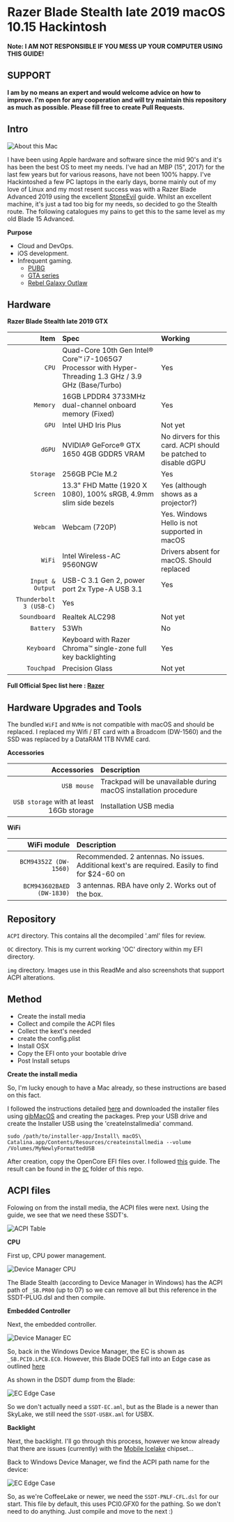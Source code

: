 # Razer Blade Stealth late 2019 macOS 10.15 Hackintosh

**Note: I AM NOT RESPONSIBLE IF YOU MESS UP YOUR COMPUTER USING THIS GUIDE!**

SUPPORT
---
**I am by no means an expert and would welcome advice on how to improve. I'm open for any cooperation and will try maintain this repository as much as possible. Please fill free to create Pull Requests.**

Intro
---

![About this Mac](https://github.com/ksymmonds/Razer_Blade_Stealth_Late_2019_GTX_Hackintosh/blob/master/img/about_this_mac.png)

I have been using Apple hardware and software since the mid 90's and it's has been the best OS to meet my needs. I've had an MBP (15", 2017) for the last few years but for various reasons, have not been 100% happy. I've Hackintoshed a few PC laptops in the early days, borne mainly out of my love of Linux and my most resent success was with a Razer Blade Advanced 2019 using the excellent [StoneEvil](https://github.com/stonevil/Razer_Blade_Advanced_early_2019_Hackintosh) guide. Whilst an excellent machine, it's just a tad too big for my needs, so decided to go the Stealth route. The following catalogues my pains to get this to the same level as my old Blade 15 Advanced.

**Purpose**

* Cloud and DevOps.
* iOS development.
* Infrequent gaming.
	* [PUBG](https://pubg.com/en-us)
	* [GTA series](https://www.rockstargames.com/games/info/V)
    * [Rebel Galaxy Outlaw](https://rebel-galaxy.com/)


Hardware
---

**Razer Blade Stealth late 2019 GTX**

| Item | Spec | Working |
| ---: | :--- | :--- |
| ``CPU`` | Quad-Core 10th Gen Intel® Core™ i7-1065G7 Processor with Hyper-Threading 1.3 GHz / 3.9 GHz (Base/Turbo) | Yes |
| ``Memory`` | 16GB LPDDR4 3733MHz dual-channel onboard memory (Fixed)| Yes |
| ``GPU`` | Intel UHD Iris Plus | Not yet |
| ``dGPU`` | NVIDIA® GeForce® GTX 1650 4GB GDDR5 VRAM | No dirvers for this card. ACPI should be patched to disable dGPU |
| ``Storage`` | 256GB PCIe M.2 | Yes |
| ``Screen`` | 13.3" FHD Matte (1920 X 1080), 100% sRGB, 4.9mm slim side bezels | Yes (although shows as a projector?) |
| ``Webcam`` | Webcam (720P) |  Yes. Windows Hello is not supported in macOS |
| ``WiFi`` | Intel Wireless-AC 9560NGW | Drivers absent for macOS. Should replaced |
| ``Input & Output`` | USB-C 3.1 Gen 2, power port 2x Type-A USB 3.1| Yes |
| ``Thunderbolt 3 (USB-C)`` | Yes |
| ``Soundboard`` | Realtek ALC298 | Not yet |
| ``Battery`` | 53Wh | No |
| ``Keyboard`` | Keyboard with Razer Chroma™ single-zone full key backlighting | Yes |
| ``Touchpad`` | Precision Glass | Not yet |

**Full Official Spec list here : [Razer](https://support.razer.com/gaming-laptops/razer-blade-stealth-13-late-2019-gtx-model/)**


Hardware Upgrades and Tools
---

The bundled ``WiFI`` and ``NVMe`` is not compatible with macOS and should be replaced. I replaced my Wifi / BT card with a Broadcom (DW-1560) and the SSD was replaced by a DataRAM 1TB NVME card.


**Accessories**

| Accessories | Description |
| ---: | :--- |
| ``USB mouse`` | Trackpad will be unavailable during macOS installation procedure |
| ``USB storage`` with at least 16Gb storage | Installation USB media | 


**WiFi**

| WiFi module | Description |
| ---: | :--- |
| ``BCM94352Z (DW-1560)`` | Recommended. 2 antennas. No issues. Additional kext's are required. Easily to find for \$24-60 on |
| ``BCM943602BAED (DW-1830)`` | 3 antennas. RBA have only 2. Works out of the box. |

Repository
---
``ACPI`` directory. This contains all the decompiled '.aml' files for review.

``OC`` directory. This is my current working 'OC' directory within my EFI directory.

``img`` directory. Images use in this ReadMe and also screenshots that support ACPI alterations. 


Method
---
* Create the install media
* Collect and compile the ACPI files
* Collect the kext's needed
* create the config.plist
* Install OSX
* Copy the EFI onto your bootable drive
* Post Install setups


**Create the install media**

So, I'm lucky enough to have a Mac already, so these instructions are based on this fact.

I followed the instructions detailed [here](https://dortania.github.io/vanilla-laptop-guide/preparations/offline-installer.html) and downloaded the installer files using [gibMacOS](https://github.com/corpnewt/gibMacOS) and creating the packages. Prep your USB drive and create the Installer USB using the 'createInstallmedia' command.

`sudo /path/to/installer-app/Install\ macOS\ Catalina.app/Contents/Resources/createinstallmedia --volume /Volumes/MyNewlyFormattedUSB`

After creation, copy the OpenCore EFI files over. I followed [this](https://dortania.github.io/vanilla-laptop-guide/preparations/opencore-efi.html) guide. The result can be found in the [`OC`](https://github.com/ksymmonds/Razer_Blade_Stealth_Late_2019_GTX_Hackintosh/tree/master/OC) folder of this repo.


ACPI files
---

Folowing on from the install media, the ACPI files were next. Using the guide, we see that we need these SSDT's.

![ACPI Table](https://github.com/ksymmonds/Razer_Blade_Stealth_Late_2019_GTX_Hackintosh/blob/master/img/acpi-table.jpg)


**CPU**

First up, CPU power management.

![Device Manager CPU](https://github.com/ksymmonds/Razer_Blade_Stealth_Late_2019_GTX_Hackintosh/blob/master/img/acpi-cpu.jpg)

The Blade Stealth (according to Device Manager in Windows) has the ACPI path of `_SB.PR00` (up to 07) so we can remove all but this reference in the SSDT-PLUG.dsl and then compile.

**Embedded Controller**

Next, the embedded controller.

![Device Manager EC](https://github.com/ksymmonds/Razer_Blade_Stealth_Late_2019_GTX_Hackintosh/blob/master/img/acpi-ec.jpg)

So, back in the Windows Device Manager, the EC is shown as `_SB.PCI0.LPCB.EC0`. However, this Blade DOES fall into an Edge case as outlined [here](https://dortania.github.io/Getting-Started-With-ACPI/Universal/ec-methods/manual.html#pnp0c09-already-has-an-sta-method)

As shown in the DSDT dump from the Blade:

![EC Edge Case](https://github.com/ksymmonds/Razer_Blade_Stealth_Late_2019_GTX_Hackintosh/blob/master/img/acpi-ec-edge.jpg)

So we don't actually need a `SSDT-EC.aml`, but as the Blade is a newer than SkyLake, we still need the `SSDT-USBX.aml` for USBX.

**Backlight**

Next, the backlight. I'll go through this process, however we know already that there are issues (currently) with the [Mobile Icelake](https://github.com/dortania/bugtracker/issues/17) chipset...

Back to Windows Device Manager, we find the ACPI path name for the device:

![EC Edge Case](https://github.com/ksymmonds/Razer_Blade_Stealth_Late_2019_GTX_Hackintosh/blob/master/img/acpi-backlight.jpg)

So, as we're CoffeeLake or newer, we need the `SSDT-PNLF-CFL.dsl` for our start. This file by default, this uses PCI0.GFX0 for the pathing. So we don't need to do anything. Just compile and move to the next :)











